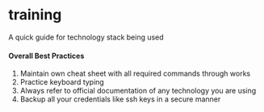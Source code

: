 # training
A quick guide for technology stack being used

#### Overall Best Practices

1. Maintain own cheat sheet with all required commands through works
2. Practice keyboard typing
3. Always refer to official documentation of any technology you are using
4. Backup all your credentials like ssh keys in a secure manner
